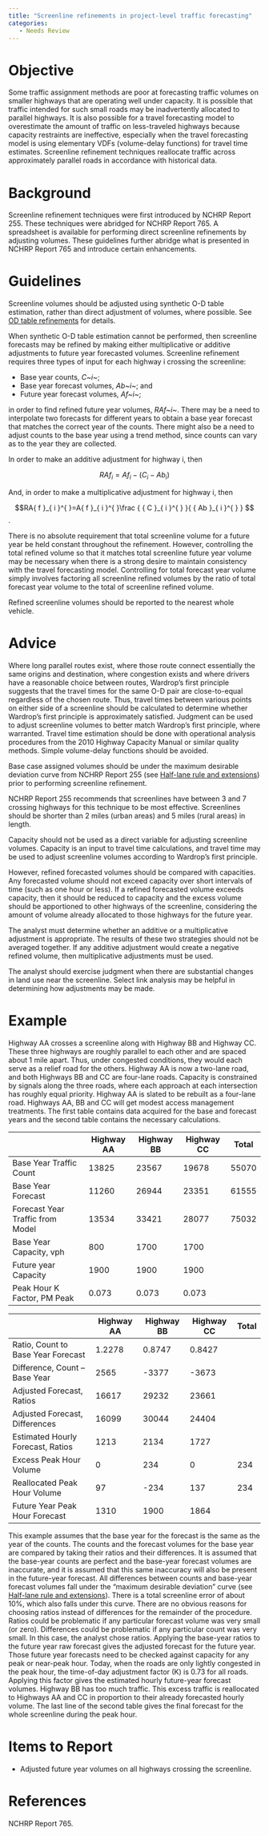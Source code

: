 ```yaml
---
title: "Screenline refinements in project-level traffic forecasting"
categories:
   - Needs Review
---
```


Objective
=========

Some traffic assignment methods are poor at forecasting traffic volumes on smaller highways that are operating well under capacity. It is possible that traffic intended for such small roads may be inadvertently allocated to parallel highways. It is also possible for a travel forecasting model to overestimate the amount of traffic on less-traveled highways because capacity restraints are ineffective, especially when the travel forecasting model is using elementary VDFs (volume-delay functions) for travel time estimates. Screenline refinement techniques reallocate traffic across approximately parallel roads in accordance with historical data.

Background
==========

Screenline refinement techniques were first introduced by NCHRP Report 255. These techniques were abridged for NCHRP Report 765. A spreadsheet is available for performing direct screenline refinements by adjusting volumes. These guidelines further abridge what is presented in NCHRP Report 765 and introduce certain enhancements.

Guidelines
==========

Screenline volumes should be adjusted using synthetic O-D table estimation, rather than direct adjustment of volumes, where possible. See [OD table refinements](OD_table_refinements_in_project-level_traffic_forecasting) for details.

When synthetic O-D table estimation cannot be performed, then screenline forecasts may be refined by making either multiplicative or additive adjustments to future year forecasted volumes.
Screenline refinement requires three types of input for each highway i crossing the screenline:

-   Base year counts, *C~i~*;
-   Base year forecast volumes, *Ab~i~*; and
-   Future year forecast volumes, *Af~i~*;

in order to find refined future year volumes, *RAf~i~*. There may be a need to interpolate two forecasts for different years to obtain a base year forecast that matches the correct year of the counts. There might also be a need to adjust counts to the base year using a trend method, since counts can vary as to the year they are collected.

In order to make an additive adjustment for highway i, then

$$RA{ f }_{ i }^{ }=A{ f }_{ i }^{ }-\left( { C }_{ i }^{ }-{ Ab }_{ i }^{ } \right)$$

And, in order to make a multiplicative adjustment for highway i, then

$$RA{ f }_{ i }^{ }=A{ f }_{ i }^{ }\frac { { C }_{ i }^{ } }{ { Ab }_{ i }^{ } } $$ .

There is no absolute requirement that total screenline volume for a future year be held constant throughout the refinement. However, controlling the total refined volume so that it matches total screenline future year volume may be necessary when there is a strong desire to maintain consistency with the travel forecasting model. Controlling for total forecast year volume simply involves factoring all screenline refined volumes by the ratio of total forecast year volume to the total of screenline refined volume.

Refined screenline volumes should be reported to the nearest whole vehicle.

Advice
======

Where long parallel routes exist, where those route connect essentially the same origins and destination, where congestion exists and where drivers have a reasonable choice between routes, Wardrop’s first principle suggests that the travel times for the same O-D pair are close-to-equal regardless of the chosen route. Thus, travel times between various points on either side of a screenline should be calculated to determine whether Wardrop’s first principle is approximately satisfied. Judgment can be used to adjust screenline volumes to better match Wardrop’s first principle, where warranted. Travel time estimation should be done with operational analysis procedures from the 2010 Highway Capacity Manual or similar quality methods. Simple volume-delay functions should be avoided.

Base case assigned volumes should be under the maximum desirable deviation curve from NCHRP Report 255 (see [Half-lane rule and extensions](Half-lane_rule_and_extensions_in_project-level_traffic_forecasting)) prior to performing screenline refinement.

NCHRP Report 255 recommends that screenlines have between 3 and 7 crossing highways for this technique to be most effective. Screenlines should be shorter than 2 miles (urban areas) and 5 miles (rural areas) in length.

Capacity should not be used as a direct variable for adjusting screenline volumes. Capacity is an input to travel time calculations, and travel time may be used to adjust screenline volumes according to Wardrop’s first principle.

However, refined forecasted volumes should be compared with capacities. Any forecasted volume should not exceed capacity over short intervals of time (such as one hour or less). If a refined forecasted volume exceeds capacity, then it should be reduced to capacity and the excess volume should be apportioned to other highways of the screenline, considering the amount of volume already allocated to those highways for the future year.

The analyst must determine whether an additive or a multiplicative adjustment is appropriate. The results of these two strategies should not be averaged together. If any additive adjustment would create a negative refined volume, then multiplicative adjustments must be used.

The analyst should exercise judgment when there are substantial changes in land use near the screenline. Select link analysis may be helpful in determining how adjustments may be made.

Example
=======

Highway AA crosses a screenline along with Highway BB and Highway CC. These three highways are roughly parallel to each other and are spaced about 1 mile apart. Thus, under congested conditions, they would each serve as a relief road for the others. Highway AA is now a two-lane road, and both Highways BB and CC are four-lane roads. Capacity is constrained by signals along the three roads, where each approach at each intersection has roughly equal priority. Highway AA is slated to be rebuilt as a four-lane road. Highways AA, BB and CC will get modest access management treatments. The first table contains data acquired for the base and forecast years and the second table contains the necessary calculations.

|                                  | Highway AA | Highway BB | Highway CC | Total |
|----------------------------------|------------|------------|------------|-------|
| Base Year Traffic Count          | 13825      | 23567      | 19678      | 55070 |
| Base Year Forecast               | 11260      | 26944      | 23351      | 61555 |
| Forecast Year Traffic from Model | 13534      | 33421      | 28077      | 75032 |
| Base Year Capacity, vph          | 800        | 1700       | 1700       |       |
| Future year Capacity             | 1900       | 1900       | 1900       |       |
| Peak Hour K Factor, PM Peak      | 0.073      | 0.073      | 0.073      |       |

|                                    | Highway AA | Highway BB | Highway CC | Total |
|------------------------------------|------------|------------|------------|-------|
| Ratio, Count to Base Year Forecast | 1.2278     | 0.8747     | 0.8427     |       |
| Difference, Count – Base Year      | 2565       | -3377      | -3673      |       |
| Adjusted Forecast, Ratios          | 16617      | 29232      | 23661      |       |
| Adjusted Forecast, Differences     | 16099      | 30044      | 24404      |       |
| Estimated Hourly Forecast, Ratios  | 1213       | 2134       | 1727       |       |
| Excess Peak Hour Volume            | 0          | 234        | 0          | 234   |
| Reallocated Peak Hour Volume       | 97         | -234       | 137        | 234   |
| Future Year Peak Hour Forecast     | 1310       | 1900       | 1864       |       |

This example assumes that the base year for the forecast is the same as the year of the counts. The counts and the forecast volumes for the base year are compared by taking their ratios and their differences. It is assumed that the base-year counts are perfect and the base-year forecast volumes are inaccurate, and it is assumed that this same inaccuracy will also be present in the future-year forecast. All differences between counts and base-year forecast volumes fall under the “maximum desirable deviation” curve (see [Half-lane rule and extensions](Half-lane_rule_and_extensions_in_project-level_traffic_forecasting)). There is a total screenline error of about 10%, which also falls under this curve. There are no obvious reasons for choosing ratios instead of differences for the remainder of the procedure. Ratios could be problematic if any particular forecast volume was very small (or zero). Differences could be problematic if any particular count was very small. In this case, the analyst chose ratios. Applying the base-year ratios to the future year raw forecast gives the adjusted forecast for the future year. Those future year forecasts need to be checked against capacity for any peak or near-peak hour. Today, when the roads are only lightly congested in the peak hour, the time-of-day adjustment factor (K) is 0.73 for all roads. Applying this factor gives the estimated hourly future-year forecast volumes. Highway BB has too much traffic. This excess traffic is reallocated to Highways AA and CC in proportion to their already forecasted hourly volume. The last line of the second table gives the final forecast for the whole screenline during the peak hour.

Items to Report
===============

-   Adjusted future year volumes on all highways crossing the screenline.

References
==========

NCHRP Report 765.

